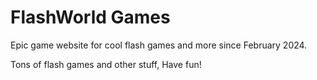 # FlashWorld Games
Epic game website for cool flash games and more since February 2024.

Tons of flash games and other stuff, Have fun!
